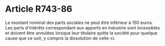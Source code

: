 # Article R743-86

Le montant nominal des parts sociales ne peut être inférieur à 150 euros.   Les parts d'intérêts correspondant aux apports en industrie sont incessibles et doivent être annulées lorsque leur titulaire quitte la société pour quelque cause que ce soit, y compris la dissolution de celle-ci.